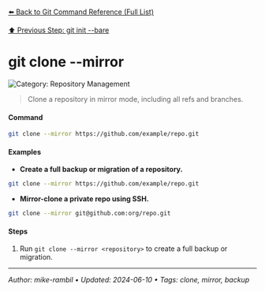 [⬅️ Back to Git Command Reference (Full List)](./git-command-reference-full-list.md)

[⬆️ Previous Step: git init --bare](./git-init-bare.md)

# git clone --mirror <repository>


![Category: Repository Management](https://img.shields.io/badge/Category-Repository%20Management-blue)
> Clone a repository in mirror mode, including all refs and branches.


#### Command
```sh
git clone --mirror https://github.com/example/repo.git
```

#### Examples
- **Create a full backup or migration of a repository.** 

 ```sh
git clone --mirror https://github.com/example/repo.git 
 ```
- **Mirror-clone a private repo using SSH.** 

 ```sh
git clone --mirror git@github.com:org/repo.git 
 ```


#### Steps
1. Run `git clone --mirror <repository>` to create a full backup or migration.


---

_Author: mike-rambil • Updated: 2024-06-10 • Tags: clone, mirror, backup_
